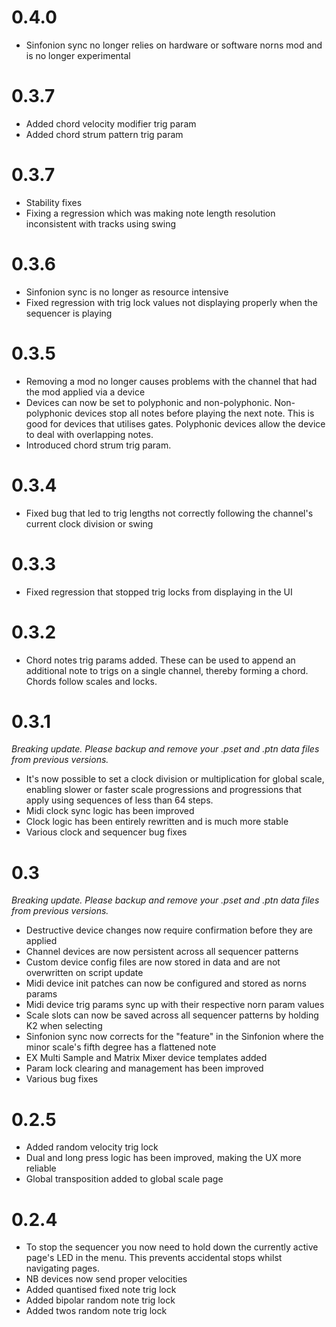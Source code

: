 # 0.4.0

* Sinfonion sync no longer relies on hardware or software norns mod and is no longer experimental

# 0.3.7

* Added chord velocity modifier trig param
* Added chord strum pattern trig param

# 0.3.7

* Stability fixes
* Fixing a regression which was making note length resolution inconsistent with tracks using swing

# 0.3.6

* Sinfonion sync is no longer as resource intensive
* Fixed regression with trig lock values not displaying properly when the sequencer is playing

# 0.3.5

* Removing a mod no longer causes problems with the channel that had the mod applied via a device
* Devices can now be set to polyphonic and non-polyphonic. Non-polyphonic devices stop all notes before playing the next note. This is good for devices that utilises gates. Polyphonic devices allow the device to deal with overlapping notes.
* Introduced chord strum trig param.

# 0.3.4

* Fixed bug that led to trig lengths not correctly following the channel's current clock division or swing

# 0.3.3

* Fixed regression that stopped trig locks from displaying in the UI

# 0.3.2

* Chord notes trig params added. These can be used to append an additional note to trigs on a single channel, thereby forming a chord. Chords follow scales and locks.

# 0.3.1

_Breaking update. Please backup and remove your .pset and .ptn data files from previous versions._

* It's now possible to set a clock division or multiplication for global scale, enabling slower or faster scale progressions and progressions that apply using sequences of less than 64 steps.
* Midi clock sync logic has been improved
* Clock logic has been entirely rewritten and is much more stable
* Various clock and sequencer bug fixes


# 0.3

_Breaking update. Please backup and remove your .pset and .ptn data files from previous versions._

* Destructive device changes now require confirmation before they are applied
* Channel devices are now persistent across all sequencer patterns
* Custom device config files are now stored in data and are not overwritten on script update
* Midi device init patches can now be configured and stored as norns params
* Midi device trig params sync up with their respective norn param values
* Scale slots can now be saved across all sequencer patterns by holding K2 when selecting
* Sinfonion sync now corrects for the "feature" in the Sinfonion where the minor scale's fifth degree has a flattened note 
* EX Multi Sample and Matrix Mixer device templates added
* Param lock clearing and management has been improved
* Various bug fixes

# 0.2.5

* Added random velocity trig lock
* Dual and long press logic has been improved, making the UX more reliable
* Global transposition added to global scale page

# 0.2.4

* To stop the sequencer you now need to hold down the currently active page's LED in the menu. This prevents accidental stops whilst navigating pages.
* NB devices now send proper velocities
* Added quantised fixed note trig lock
* Added bipolar random note trig lock
* Added twos random note trig lock